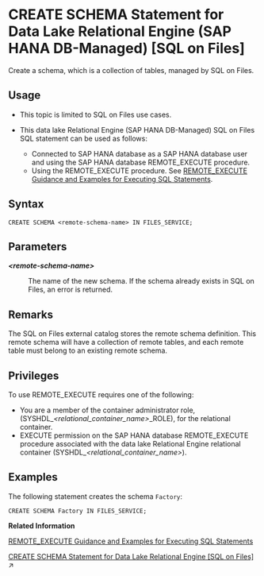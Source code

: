 <!-- loio5cd793c72fd34f4bb337698fa11ea3d0 -->

# CREATE SCHEMA Statement for Data Lake Relational Engine \(SAP HANA DB-Managed\) \[SQL on Files\]

Create a schema, which is a collection of tables, managed by SQL on Files.



<a name="loio5cd793c72fd34f4bb337698fa11ea3d0__section_inj_b3b_nqb"/>

## Usage

-   This topic is limited to SQL on Files use cases.

-   This data lake Relational Engine \(SAP HANA DB-Managed\) SQL on Files SQL statement can be used as follows:

    -   Connected to SAP HANA database as a SAP HANA database user and using the SAP HANA database REMOTE\_EXECUTE procedure.
    -   Using the REMOTE\_EXECUTE procedure. See [REMOTE\_EXECUTE Guidance and Examples for Executing SQL Statements](../030-sql-statements/remote-execute-guidance-and-examples-for-executing-sql-statements-fd99ac0.md).





## Syntax

```
CREATE SCHEMA <remote-schema-name> IN FILES_SERVICE;
```



## Parameters


<dl>
<dt><b>

*<remote-schema-name\>*

</b></dt>
<dd>

The name of the new schema. If the schema already exists in SQL on Files, an error is returned.



</dd>
</dl>



## Remarks

The SQL on Files external catalog stores the remote schema definition. This remote schema will have a collection of remote tables, and each remote table must belong to an existing remote schema.



<a name="loio5cd793c72fd34f4bb337698fa11ea3d0__section_qdy_qmb_nqb"/>

## Privileges

To use REMOTE\_EXECUTE requires one of the following:

-   You are a member of the container administrator role, \(SYSHDL\_*<relational\_container\_name\>*\_ROLE\), for the relational container.
-   EXECUTE permission on the SAP HANA database REMOTE\_EXECUTE procedure associated with the data lake Relational Engine relational container \(SYSHDL\_*<relational\_container\_name\>*\).



## Examples

The following statement creates the schema `Factory`:

```
CREATE SCHEMA Factory IN FILES_SERVICE;
```

**Related Information**  


[REMOTE\_EXECUTE Guidance and Examples for Executing SQL Statements](../030-sql-statements/remote-execute-guidance-and-examples-for-executing-sql-statements-fd99ac0.md "To run data lake Relational Engine SQL statements using the SAP HANA database REMOTE_EXECUTE or REMOTE_EXECUTE_DDL procedure, you embed the SQL syntax within the procedure.")

[CREATE SCHEMA Statement for Data Lake Relational Engine \[SQL on Files\]](https://help.sap.com/viewer/19b3964099384f178ad08f2d348232a9/2023_4_QRC/en-US/af3fb5b713f34db2aaa8efbf0c2a9e45.html "Create a schema, which is a collection of tables, managed by SQL on Files.") :arrow_upper_right:

